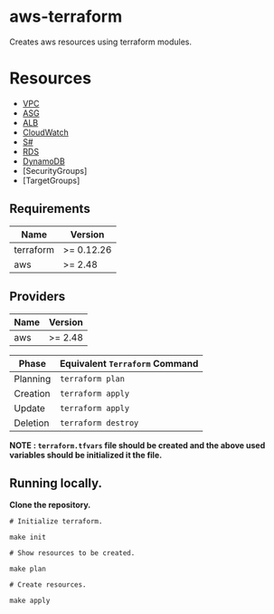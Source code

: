 # aws-terraform

Creates aws resources using terraform modules.

# Resources

- [VPC](#vpc/README.md)
- [ASG](#asg/README.md)
- [ALB](#alb/README.md)
- [CloudWatch](#cloudwatch/README.md)
- [S#](#s3/README.md)
- [RDS](#rds/README.md)
- [DynamoDB](#dynamo/README.md)
- [SecurityGroups]
- [TargetGroups]

## Requirements

| Name      | Version    |
| --------- | ---------- |
| terraform | >= 0.12.26 |
| aws       | >= 2.48    |

## Providers

| Name | Version |
| ---- | ------- |
| aws  | >= 2.48 |

| Phase    | Equivalent `Terraform` Command |
| -------- | ------------------------------ |
| Planning | `terraform plan`               |
| Creation | `terraform apply`              |
| Update   | `terraform apply`              |
| Deletion | `terraform destroy`            |

**NOTE : `terraform.tfvars` file should be created and the above used variables should be initialized it the file.**

## Running locally.

**Clone the repository.**

```
# Initialize terraform.

make init

# Show resources to be created.

make plan

# Create resources.

make apply

```
